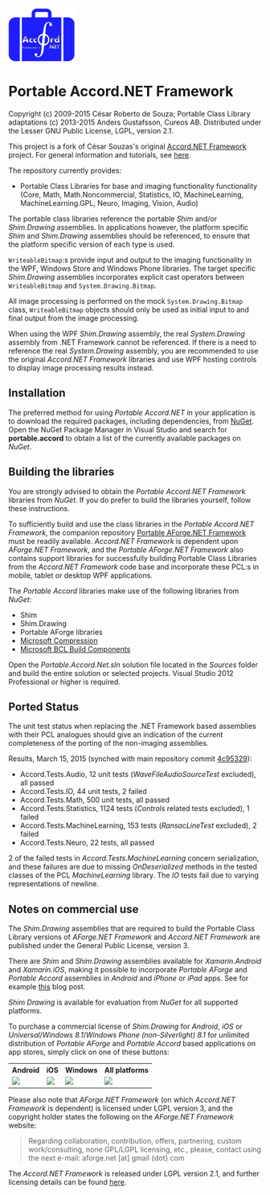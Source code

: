 ﻿<img src="Setup/Portable/NuGet/portable-accord.png" alt="Portable Accord.NET logo" height="108" />

Portable Accord.NET Framework
=============================

Copyright (c) 2009-2015 César Roberto de Souza; Portable Class Library adaptations (c) 2013-2015 Anders Gustafsson, Cureos AB. 
Distributed under the Lesser GNU Public License, LGPL, version 2.1.

This project is a fork of César Souzas's original [Accord.NET Framework](https://github.com/accord-net/framework) project. 
For general information and tutorials, see [here](http://accord-net.github.io).

The repository currently provides:

* Portable Class Libraries for base and imaging functionality functionality (Core, Math, Math.Noncommercial, Statistics, IO, MachineLearning, MachineLearning.GPL, Neuro, Imaging, Vision, Audio) 

The portable class libraries reference the portable *Shim* and/or *Shim.Drawing* assemblies. In applications however, the platform specific *Shim* and *Shim.Drawing* assemblies should be referenced, to ensure that the platform specific version of each type is used.
 
`WriteableBitmap`:s provide input and output to the imaging functionality in the WPF, Windows Store and Windows Phone libraries. The target specific *Shim.Drawing* assemblies incorporates explicit cast operators between `WriteableBitmap` and `System.Drawing.Bitmap`.

All image processing is performed on the mock `System.Drawing.Bitmap` class, `WriteableBitmap` objects should only be used as initial input to and final output from the image processing.

When using the WPF *Shim.Drawing* assembly, the real *System.Drawing* assembly from .NET Framework cannot be referenced. If there is a need to reference 
the real *System.Drawing* assembly, you are recommended to use the original *Accord.NET Framework* libraries and use WPF hosting controls to display image processing results instead.

Installation
------------

The preferred method for using *Portable Accord.NET* in your application is to download the required packages, including dependencies, from [NuGet](https://www.nuget.org/packages?q=portable.accord). Open the NuGet Package Manager
in Visual Studio and search for **portable.accord** to obtain a list of the currently available packages on *NuGet*.

Building the libraries
----------------------

You are strongly advised to obtain the *Portable Accord.NET Framework* libraries from *NuGet*. If you do prefer to build the libraries yourself, follow these instructions.

To sufficiently build and use the class libraries in the *Portable Accord.NET Framework*, the companion repository [Portable AForge.NET Framework](https://github.com/cureos/aforge) must be readily available.
*Accord.NET Framework* is dependent upon *AForge.NET Framework*, and the *Portable AForge.NET Framework* also contains support libraries for successfully building Portable Class Libraries from the *Accord.NET Framework* code base and incorporate these PCL:s in mobile, tablet or desktop WPF applications.

The *Portable Accord* libraries make use of the following libraries from *NuGet*:

* Shim
* Shim.Drawing
* Portable AForge libraries
* [Microsoft Compression](https://www.nuget.org/packages/Microsoft.Bcl.Compression/)
* [Microsoft BCL Build Components](https://www.nuget.org/packages/Microsoft.Bcl.Build/)

Open the *Portable.Accord.Net.sln* solution file located in the *Sources* folder and build the entire solution or selected projects. Visual Studio 2012 Professional or higher is required.


Ported Status
-------------

The unit test status when replacing the .NET Framework based assemblies with their PCL analogues should give an indication of the current completeness of the porting of the non-imaging assemblies.

Results, March 15, 2015 (synched with main repository commit [4c95329](https://github.com/cureos/accord/commit/4c95329bfeaa436f14ccef88698a3bee4a66caf1)):

* Accord.Tests.Audio, 12 unit tests (*WaveFileAudioSourceTest* excluded), all passed
* Accord.Tests.IO, 44 unit tests, 2 failed
* Accord.Tests.Math, 500 unit tests, all passed
* Accord.Tests.Statistics, 1124 tests (*Controls* related tests excluded), 1 failed
* Accord.Tests.MachineLearning, 153 tests (*RansacLineTest* excluded), 2 failed
* Accord.Tests.Neuro, 22 tests, all passed

2 of the failed tests in *Accord.Tests.MachineLearning* concern serialization, and these failures are due to missing *OnDeserialized* methods in the tested classes of the PCL *MachineLearning* library. The *IO* tests fail due to varying representations of newline.

Notes on commercial use
-----------------------

The *Shim.Drawing* assemblies that are required to build the Portable Class Library versions of *AForge.NET Framework* and *Accord.NET Framework* are published under the General Public License, version 3.

There are *Shim* and *Shim.Drawing* assemblies available for *Xamarin.Android* and *Xamarin.iOS*, making it possible to 
incorporate *Portable AForge* and *Portable Accord* assemblies in *Android* and *iPhone* or *iPad* apps. See for example [this](http://cureos.blogspot.com/2014/10/smartphone-image-processing-development.html) blog post. 

*Shim Drawing* is available for evaluation from *NuGet* for all supported platforms.

To purchase a commercial license of *Shim.Drawing* for *Android*, *iOS* or *Universal*/*Windows 8.1*/*Windows Phone (non-Silverlight) 8.1* for unlimited distribution of *Portable AForge* and *Portable Accord* based applications on app stores, simply click on one of these buttons:

<table>
<tr>
<th>Android</th>
<th>iOS</th>
<th>Windows</th>
<th>All platforms</th>
</tr>
<tr>
<td><a href="https://www.paypal.com/cgi-bin/webscr?cmd=_s-xclick&hosted_button_id=QF33BCWJXJU26"><img src="https://www.paypalobjects.com/en_US/i/btn/btn_buynow_SM.gif"/></a></td>
<td><a href="https://www.paypal.com/cgi-bin/webscr?cmd=_s-xclick&hosted_button_id=KN9Q7U76ETCDS"><img src="https://www.paypalobjects.com/en_US/i/btn/btn_buynow_SM.gif"/></a></td>
<td><a href="https://www.paypal.com/cgi-bin/webscr?cmd=_s-xclick&hosted_button_id=UU5XKDER4JFQ4"><img src="https://www.paypalobjects.com/en_US/i/btn/btn_buynow_SM.gif"/></a></td><td><a href="https://www.paypal.com/cgi-bin/webscr?cmd=_s-xclick&hosted_button_id=LLK2ZYW4JV8GY"><img src="https://www.paypalobjects.com/en_US/i/btn/btn_buynow_SM.gif"/></a></td>
</tr>
</table>

Please also note that *AForge.NET Framework* (on which *Accord.NET Framework* is dependent) is licensed under LGPL version 3, and the copyright holder states the following on the *AForge.NET Framework* website:

> Regarding collaboration, contribution, offers, partnering, custom work/consulting, none GPL/LGPL licensing, etc., please, contact using the next e-mail:
aforge.net [at] gmail {dot} com

The *Accord.NET Framework* is released under LGPL version 2.1, and further licensing details can be found [here](http://accord-framework.net/license.html).
